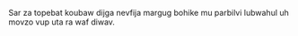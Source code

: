Sar za topebat koubaw dijga nevfija margug bohike mu parbilvi lubwahul uh movzo vup uta ra waf diwav.